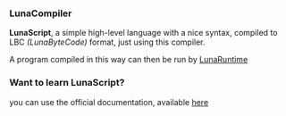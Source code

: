 ### LunaCompiler

**LunaScript**, a simple high-level language with a nice syntax, compiled to LBC *(LunaByteCode)* format, just using this compiler.

A program compiled in this way can then be run by [LunaRuntime](https://github.com/UniversalExecutableFormat/UniversalExecutableFormat/tree/main/runtime)

### Want to learn LunaScript?
you can use the official documentation, available [here](https://github.com/UniversalExecutableFormat/UniversalExecutableFormat/wiki)
